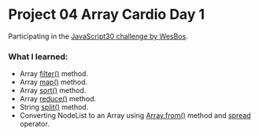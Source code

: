 # Project 04 Array Cardio Day 1

Participating in the [JavaScript30 challenge by WesBos](https://javascript30.com/).

### What I learned:

- Array [filter()](https://www.geeksforgeeks.org/javascript-array-filter-method/) method.
- Array [map()](https://www.geeksforgeeks.org/javascript-array-map-method/) method.
- Array [sort()](https://www.geeksforgeeks.org/javascript-array-sort-method/) method.
- Array [reduce()](https://www.geeksforgeeks.org/javascript-array-reduce-method/) method.
- String [split()](https://developer.mozilla.org/en-US/docs/Web/JavaScript/Reference/Global_Objects/String/split) method.
- Converting NodeList to an Array using [Array.from()](https://developer.mozilla.org/en-US/docs/Web/JavaScript/Reference/Global_Objects/Array/from) method and [spread](https://www.geeksforgeeks.org/javascript-spread-operator/) operator.
